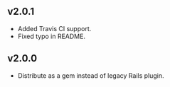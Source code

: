 ## v2.0.1

* Added Travis CI support.
* Fixed typo in README.

## v2.0.0

* Distribute as a gem instead of legacy Rails plugin.